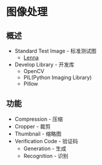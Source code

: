 # 图像处理

## 概述

* Standard Test Image - 标准测试图
  * [Lenna](http://www.cs.cmu.edu/~chuck/lennapg/lenna.shtml)
* Develop Library - 开发库
  * OpenCV
  * PIL(Python Imaging Library)
  * Pillow

## 功能

* Compression - 压缩
* Cropper - 裁剪
* Thumbnail - 缩略图
* Verification Code - 验证码
  * Generation - 生成
  * Recognition - 识别
